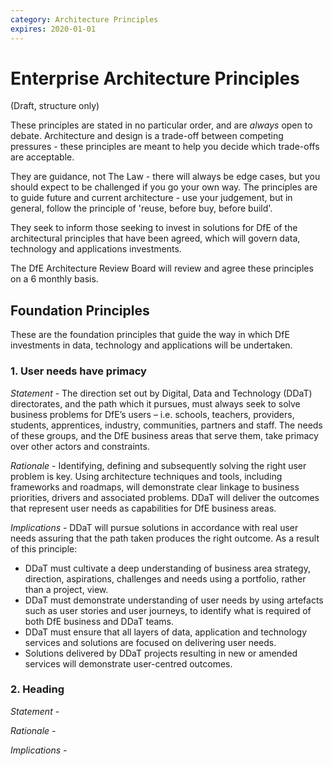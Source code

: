 ```yaml
---
category: Architecture Principles
expires: 2020-01-01
---
```


# Enterprise Architecture Principles

(Draft, structure only)

These principles are stated in no particular order, and are *always* open to debate.
Architecture and design is a trade-off between competing pressures - these principles are
meant to help you decide which trade-offs are acceptable.

They are guidance, not The Law - there will always be edge cases, but you should
expect to be challenged if you go your own way. The principles are to guide future
and current architecture - use your judgement, but in general, follow the principle of
'reuse, before buy, before build'.

They seek to inform those seeking to invest in solutions for DfE of the architectural principles
that have been agreed, which will govern data, technology and applications investments.

The DfE Architecture Review Board will review and agree these principles on a 6 monthly basis.

## Foundation Principles
These are the foundation principles that guide the way in which DfE investments
in data, technology and applications will be undertaken.

### 1. User needs have primacy
_Statement_ - The direction set out by Digital, Data and Technology (DDaT) directorates, and the path which it pursues, must always seek to solve business problems for DfE’s users – i.e. schools, teachers, providers, students, apprentices, industry, communities, partners and staff. The needs of these groups, and the DfE business areas that serve them, take primacy over other actors and constraints.

_Rationale_ - Identifying, defining and subsequently solving the right user problem is key. Using architecture techniques and tools, including frameworks and roadmaps, will demonstrate clear linkage to business priorities, drivers and associated problems. DDaT will deliver the outcomes that represent user needs as capabilities for DfE business areas.

_Implications_ - DDaT will pursue solutions in accordance with real user needs assuring that the path taken produces the right outcome. As a result of this principle:
*	DDaT must cultivate a deep understanding of business area strategy, direction, aspirations, challenges and needs using a portfolio, rather than a project, view.
*	DDaT must demonstrate understanding of user needs by using artefacts such as user stories and user journeys, to identify what is required of both DfE business and DDaT teams.
*	DDaT must ensure that all layers of data, application and technology services and solutions are focused on delivering user needs.
*	Solutions delivered by DDaT projects resulting in new or amended services will demonstrate user-centred outcomes.

### 2. Heading
_Statement_ - 

_Rationale_ -  

_Implications_ -
